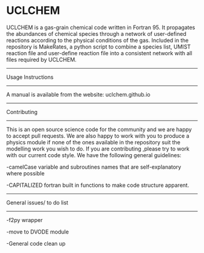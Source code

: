 # UCLCHEM
UCLCHEM is a gas-grain chemical code written in Fortran 95. It propagates the abundances of chemical species through a network of user-defined reactions according to the physical conditions of the gas. Included in the repository is MakeRates, a python script to combine a species list, UMIST reaction file and user-define reaction file into a consistent network with all files required by UCLCHEM.

**************************************************************
Usage Instructions
**************************************************************

A manual is available from the website: uclchem.github.io

*************************************************************
Contributing
*************************************************************
This is an open source science code for the community and we are happy to accept pull requests. We are also happy to work with you to produce a physics module if none of the ones available in the repository suit the modelling work you wish to do. If you are contributing ,please try to work with our current code style. We have the following general guidelines:


-camelCase variable and subroutines names that are self-explanatory where possible 

-CAPITALIZED fortran built in functions to make code structure apparent.

*************************************************************
General issues/ to do list
*************************************************************
-f2py wrapper

-move to DVODE module

-General code clean up
